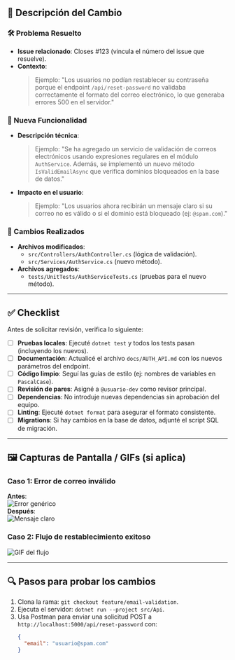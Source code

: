 ## 📌 Descripción del Cambio

### 🛠 Problema Resuelto
- **Issue relacionado**: Closes #123 (vincula el número del issue que resuelve).
- **Contexto**: 
  > Ejemplo: "Los usuarios no podían restablecer su contraseña porque el endpoint `/api/reset-password` no validaba correctamente el formato del correo electrónico, lo que generaba errores 500 en el servidor."

### 🚀 Nueva Funcionalidad
- **Descripción técnica**: 
  > Ejemplo: "Se ha agregado un servicio de validación de correos electrónicos usando expresiones regulares en el módulo `AuthService`. Además, se implementó un nuevo método `IsValidEmailAsync` que verifica dominios bloqueados en la base de datos."
- **Impacto en el usuario**: 
  > Ejemplo: "Los usuarios ahora recibirán un mensaje claro si su correo no es válido o si el dominio está bloqueado (ej: `@spam.com`)."

### 📄 Cambios Realizados
- **Archivos modificados**:
  - `src/Controllers/AuthController.cs` (lógica de validación).
  - `src/Services/AuthService.cs` (nuevo método).
- **Archivos agregados**:
  - `tests/UnitTests/AuthServiceTests.cs` (pruebas para el nuevo método).

---

## ✅ Checklist

Antes de solicitar revisión, verifica lo siguiente:
- [ ] **Pruebas locales**: Ejecuté `dotnet test` y todos los tests pasan (incluyendo los nuevos).
- [ ] **Documentación**: Actualicé el archivo `docs/AUTH_API.md` con los nuevos parámetros del endpoint.
- [ ] **Código limpio**: Seguí las guías de estilo (ej: nombres de variables en `PascalCase`).
- [ ] **Revisión de pares**: Asigné a `@usuario-dev` como revisor principal.
- [ ] **Dependencias**: No introduje nuevas dependencias sin aprobación del equipo.
- [ ] **Linting**: Ejecuté `dotnet format` para asegurar el formato consistente.
- [ ] **Migrations**: Si hay cambios en la base de datos, adjunté el script SQL de migración.

---

## 🖼 Capturas de Pantalla / GIFs (si aplica)

### Caso 1: Error de correo inválido
**Antes**:  
![Error genérico](https://ejemplo.com/error-antiguo.png)  
**Después**:  
![Mensaje claro](https://ejemplo.com/error-nuevo.png)

### Caso 2: Flujo de restablecimiento exitoso
![GIF del flujo](https://ejemplo.com/flujo-exitoso.gif)

---

## 🔍 Pasos para probar los cambios
1. Clona la rama: `git checkout feature/email-validation`.
2. Ejecuta el servidor: `dotnet run --project src/Api`.
3. Usa Postman para enviar una solicitud POST a `http://localhost:5000/api/reset-password` con:
   ```json
   {
     "email": "usuario@spam.com"
   }